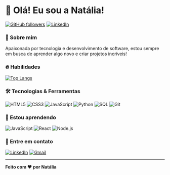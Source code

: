 # 🌟 Olá! Eu sou a Natália!

[![GitHub followers](https://img.shields.io/github/followers/Natalia-Marcos?style=social)](https://github.com/seu-usuario)
[![LinkedIn](https://img.shields.io/badge/-LinkedIn-blue?style=flat-square&logo=Linkedin&logoColor=white&link=https://www.linkedin.com/in/nat%C3%A1lia-marcos/)](https://www.linkedin.com/in/natalia-marcos-/)

### 🚀 Sobre mim
Apaixonada por tecnologia e desenvolvimento de software, estou sempre em busca de aprender algo novo e criar projetos incríveis!

### 🔥 Habilidades

[![Top Langs](https://github-readme-stats.vercel.app/api/top-langs/?username=Natalia-Marcos&layout=compact&theme=radical)](https://github.com/seu-usuario)

### 🛠️ Tecnologias & Ferramentas
![HTML5](https://img.shields.io/badge/-HTML5-E34F26?style=flat-square&logo=html5&logoColor=white)
![CSS3](https://img.shields.io/badge/-CSS3-1572B6?style=flat-square&logo=css3&logoColor=white)
![JavaScript](https://img.shields.io/badge/-JavaScript-F7DF1E?style=flat-square&logo=javascript&logoColor=black)
![Python](https://img.shields.io/badge/-Python-3776AB?style=flat-square&logo=python&logoColor=white)
![SQL](https://img.shields.io/badge/-SQL-4479A1?style=flat-square&logo=mysql&logoColor=white)
![Git](https://img.shields.io/badge/-Git-F05032?style=flat-square&logo=git&logoColor=white)

### 🌱 Estou aprendendo
![JavaScript](https://img.shields.io/badge/-JavaScript-F7DF1E?style=flat-square&logo=javascript&logoColor=black)
![React](https://img.shields.io/badge/-React-61DAFB?style=flat-square&logo=react&logoColor=black)
![Node.js](https://img.shields.io/badge/-Node.js-339933?style=flat-square&logo=node.js&logoColor=white)

### 💬 Entre em contato
[![LinkedIn](https://img.shields.io/badge/-LinkedIn-blue?style=flat-square&logo=Linkedin&logoColor=white&link=https://www.linkedin.com/in/seu-perfil/)](https://www.linkedin.com/in/natalia-marcos-/)
[![Gmail](https://img.shields.io/badge/-Gmail-D14836?style=flat-square&logo=Gmail&logoColor=white)](mailto:natholiveiramarcos@gmail.com)

---

**Feito com ❤️ por Natália**

